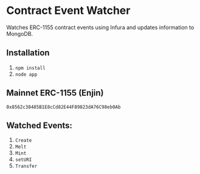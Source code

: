 # Contract Event Watcher
Watches ERC-1155 contract events using Infura and updates information to MongoDB.

## Installation
1. `npm install`
2. `node app`

## Mainnet ERC-1155 (Enjin)
`0x8562c38485B1E8cCd82E44F89823dA76C98eb0Ab`

## Watched Events:
1. `Create`
2. `Melt`
3. `Mint`
4. `setURI`
5. `Transfer`


